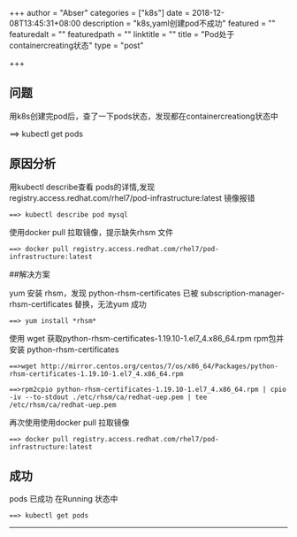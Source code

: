 +++
author = "Abser"
categories = ["k8s"]
date = 2018-12-08T13:45:31+08:00
description = "k8s,yaml创建pod不成功"
featured = ""
featuredalt = ""
featuredpath = ""
linktitle = ""
title = "Pod处于containercreating状态"
type = "post"

+++

## 问题

用k8s创建完pod后，查了一下pods状态，发现都在containercreationg状态中

 ==> kubectl get pods

## 原因分析

用kubectl describe查看 pods的详情,发现 registry.access.redhat.com/rhel7/pod-infrastructure:latest 镜像报错

 `==> kubectl describe pod mysql`



使用docker pull  拉取镜像，提示缺失rhsm 文件

`==> docker pull registry.access.redhat.com/rhel7/pod-infrastructure:latest`

##解决方案

yum 安装 rhsm，发现 python-rhsm-certificates  已被 subscription-manager-rhsm-certificates 替换，无法yum 成功

`==> yum install *rhsm*`



使用 wget 获取python-rhsm-certificates-1.19.10-1.el7_4.x86_64.rpm  rpm包并安装 python-rhsm-certificates

`==>wget http://mirror.centos.org/centos/7/os/x86_64/Packages/python-rhsm-certificates-1.19.10-1.el7_4.x86_64.rpm`

`==>rpm2cpio python-rhsm-certificates-1.19.10-1.el7_4.x86_64.rpm | cpio -iv --to-stdout ./etc/rhsm/ca/redhat-uep.pem | tee /etc/rhsm/ca/redhat-uep.pem`

 

再次使用使用docker pull  拉取镜像

`==> docker pull registry.access.redhat.com/rhel7/pod-infrastructure:latest`

## 成功

pods 已成功 在Running 状态中

 `==> kubectl get pods`

---------------------
